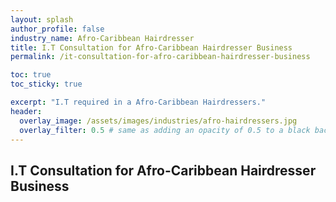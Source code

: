 ```yaml
---
layout: splash 
author_profile: false 
industry_name: Afro-Caribbean Hairdresser
title: I.T Consultation for Afro-Caribbean Hairdresser Business
permalink: /it-consultation-for-afro-caribbean-hairdresser-business

toc: true
toc_sticky: true

excerpt: "I.T required in a Afro-Caribbean Hairdressers."
header:
  overlay_image: /assets/images/industries/afro-hairdressers.jpg
  overlay_filter: 0.5 # same as adding an opacity of 0.5 to a black background
---
```


## I.T Consultation for Afro-Caribbean Hairdresser Business